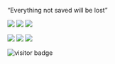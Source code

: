 <p>
“Everything not saved will be lost”
</p>


[![](https://img.shields.io/badge/Windows-11-red?style=flat-square&logo=Windows)](https://www.microsoft.com/windows/windows-11)
[![](https://img.shields.io/badge/Intellij-IDEA-red?style=flat-square&logo=JetBrains)](https://www.jetbrains.com/)
[![](https://img.shields.io/badge/VisualStudio-Code-red?style=flat-square&logo=VisualStudioCode)](https://code.visualstudio.com/)

[![](https://img.shields.io/badge/OnePlus-3T-f5010c?style=flat-square&logo=oneplus&logoColor=ffffff)](https://www.oneplus.com/)
[![](https://img.shields.io/badge/Redmi-K30P-f5010c?style=flat-square&logo=Xiaomi)](https://www.mi.com/)
[![](https://img.shields.io/badge/Nintendo-Switch-f5010c?style=flat-square&logo=NintendoSwitch)](https://www.nintendo.com/)


<p align="">
  <img src="https://visitor-badge.glitch.me/badge?page_id=captain5.captain5" alt="visitor badge"/>
</p>
